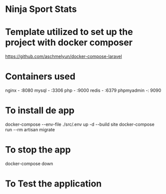 # Ninja Sport Stats


# Template utilized to set up the project with docker composer
https://github.com/aschmelyun/docker-compose-laravel

# Containers used

nginx - :8080
mysql - :3306
php - :9000
redis - :6379
phpmyadmin -: 9090

# To install de app
docker-compose --env-file ./src/.env up -d --build site
docker-compose run --rm artisan migrate

# To stop the app

docker-compose down 

# To Test the application